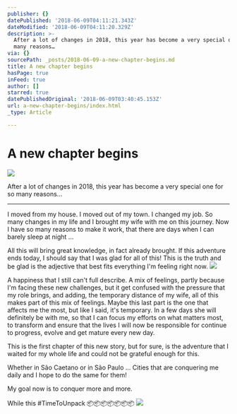 ```yaml
---
publisher: {}
datePublished: '2018-06-09T04:11:21.343Z'
dateModified: '2018-06-09T04:11:20.329Z'
description: >-
  After a lot of changes in 2018, this year has become a very special one for so
  many reasons…
via: {}
sourcePath: _posts/2018-06-09-a-new-chapter-begins.md
title: A new chapter begins
hasPage: true
inFeed: true
author: []
starred: true
datePublishedOriginal: '2018-06-09T03:40:45.153Z'
url: a-new-chapter-begins/index.html
_type: Article

---
```

# A new chapter begins
![](https://the-grid-user-content.s3-us-west-2.amazonaws.com/5297319a-8563-48d7-8ee2-f23db5ebe582.jpg)

After a lot of changes in 2018, this year has become a very special one for so many reasons...

---

I moved from my house. I moved out of my town. I changed my job. So many changes in my life and I brought my wife with me on this journey. Now I have so many reasons to make it work, that there are days when I can barely sleep at night ...

All this will bring great knowledge, in fact already brought. If this adventure ends today, I should say that I was glad for all of this! This is the truth and be glad is the adjective that best fits everything I'm feeling right now.
![](https://the-grid-user-content.s3-us-west-2.amazonaws.com/b1843c43-25a8-4887-882e-3d5509c173eb.jpg)

A happiness that I still can't full describe. A mix of feelings, partly because I'm facing these new challenges, but it get confused with the pressure that my role brings, and adding, the temporary distance of my wife, all of this makes part of this mix of feelings. Maybe this last part is the one that affects me the most, but like I said, it's temporary. In a few days she will definitely be with me, so that I can focus my efforts on what matters most, to transform and ensure that the lives I will now be responsible for continue to progress, evolve and get mature every new day.

This is the first chapter of this new story, but for sure, is the adventure that I waited for my whole life and could not be grateful enough for this.

Whether in São Caetano or in São Paulo ... Cities that are conquering me daily and I hope to do the same for them!

My goal now is to conquer more and more.

While this \#TimeToUnpack 📦📦📦📦📦📦📦
![](https://the-grid-user-content.s3-us-west-2.amazonaws.com/ab1f0952-0ee8-4f60-bf32-12ca18686980.jpg)